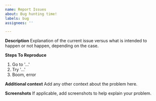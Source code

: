 ```yaml
---
name: Report Issues
about: Bug hunting time!
labels: bug
assignees: ''

---
```


**Description**
Explanation of the current issue versus what is intended to happen or not happen, depending on the case.

**Steps To Reproduce**
1. Go to '...'
2. Try '...'
3. Boom, error

**Additional context**
Add any other context about the problem here.

**Screenshots**
If applicable, add screenshots to help explain your problem.
